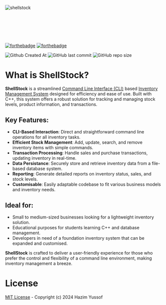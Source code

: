 ![shellstock](https://github.com/hazimyussof/shellstock/assets/56122446/e62e9da3-6716-4873-b474-ecb5e241314a)
<svg id="Layer_1" data-name="Layer 1" xmlns="http://www.w3.org/2000/svg" viewBox="0 0 496.96 90.23">

[![forthebadge](https://forthebadge.com/images/badges/made-with-c-plus-plus.svg)](https://forthebadge.com) [![forthebadge](https://forthebadge.com/images/badges/approved-by-my-mom.svg)](https://forthebadge.com)

![Github Created At](https://img.shields.io/github/created-at/hazimyussof/shellstock) ![GitHub last commit](https://img.shields.io/github/last-commit/hazimyussof/shellstock) ![GitHub repo size](https://img.shields.io/github/repo-size/hazimyussof/shellstock)

# What is **ShellStock**?
**ShellStock** is a streamlined [Command Line Interface (CLI)](https://en.wikipedia.org/wiki/Command-line_interface) based [Inventory Management System](https://en.wikipedia.org/wiki/Inventory_management_software) designed for efficiency and ease of use. Built with C++, this system offers a robust solution for tracking and managing stock levels, product information, and transactions.

## Key Features:
- **CLI-Based Interaction**: Direct and straightforward command line operations for all inventory tasks.
- **Efficient Stock Management**: Add, update, search, and remove inventory items with simple commands.
- **Transaction Processing**: Handle sales and purchase transactions, updating inventory in real-time.
- **Data Persistance**: Securely store and retrieve inventory data from a file-based database system.
- **Reporting**: Generate detailed reports on inventory status, sales, and stock levels.
- **Customisable**: Easily adaptable codebase to fit various business models and inventory needs.

## Ideal for:
- Small to medium-sized businesses looking for a lightweight inventory solution.
- Educational purposes for students learning C++ and database management.
- Developers in need of a foundation inventory system that can be expanded and customised.

**ShellStock** is crafted to deliver a user-friendly experience for those who prefer the control and flexibility of a command line environment, making inventory management a breeze.

# License
[MIT License](LICENSE.md) - Copyright (c) 2024 Hazim Yussof
